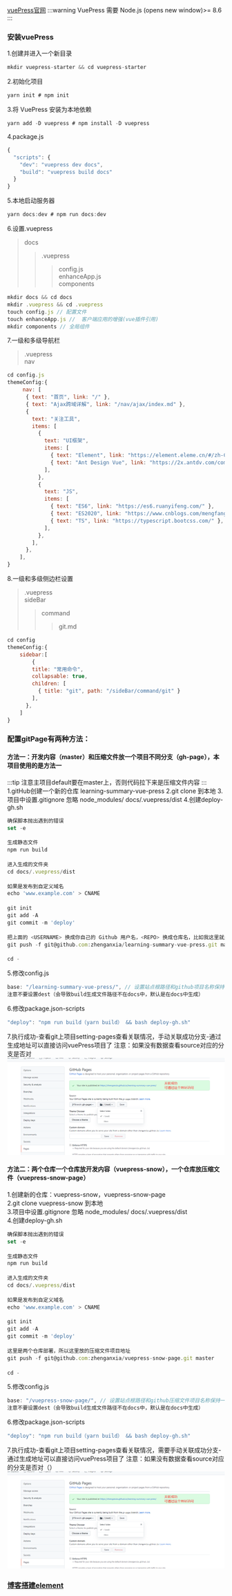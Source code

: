 [vuePress官网](https://vuepress.vuejs.org/zh/guide/getting-started.html)
:::warning
VuePress 需要 Node.js (opens new window)>= 8.6
:::
### 安装vuePress
1.创建并进入一个新目录
```js
mkdir vuepress-starter && cd vuepress-starter
```
2.初始化项目
```js
yarn init # npm init
```
3.将 VuePress 安装为本地依赖
```js
yarn add -D vuepress # npm install -D vuepress
```
4.package.js
```js
{
  "scripts": {
    "dev": "vuepress dev docs",
    "build": "vuepress build docs"
  }
}
```
5.本地启动服务器
```js
yarn docs:dev # npm run docs:dev
```
6.设置.vuepress

> docs
>> .vuepress
>>> config.js\
>>> enhanceApp.js\
>>> components

```js
mkdir docs && cd docs
mkdir .vuepress && cd .vuepress
touch config.js // 配置文件
touch enhanceApp.js //  客户端应用的增强(vue插件引用)
mkdir components // 全局组件
```
7.一级和多级导航栏
>.vuepress\
> nav

```js
cd config.js
themeConfig:{
     nav: [
      { text: "首页", link: "/" },
      { text: "Ajax跨域详解", link: "/nav/ajax/index.md" },
      {
        text: "关注工具",
        items: [
          {
            text: "UI框架",
            items: [
              { text: "Element", link: "https://element.eleme.cn/#/zh-CN/component/installation" },
              { text: "Ant Design Vue", link: "https://2x.antdv.com/components/overview-cn/" },
            ],
          },
          {
            text: "JS",
            items: [
              { text: "ES6", link: "https://es6.ruanyifeng.com/" },
              { text: "ES2020", link: "https://www.cnblogs.com/mengfangui/p/13885589.html/" },
              { text: "TS", link: "https://typescript.bootcss.com/" },
            ],
          },
        ],
      },
    ],
}

```
8.一级和多级侧边栏设置
>.vuepress\
>sideBar
>>command
>>>git.md

```js
cd config 
themeConfig:{
    sidebar:[
        {
        title: "常用命令",
        collapsable: true,
        children: [
          { title: "git", path: "/sideBar/command/git" }
        ],
      },
    ]
}
```
### 配置gitPage有两种方法：
#### 方法一：开发内容（master）和压缩文件放一个项目不同分支（gh-page），本项目使用的是方法一
:::tip
注意主项目default要在master上，否则代码拉下来是压缩文件内容
:::
1.gitHub创建一个新的仓库 learning-summary-vue-press
2.git clone 到本地
3.项目中设置.gitignore 忽略 node_modules/ docs/.vuepress/dist
4.创建deploy-gh.sh
```js
确保脚本抛出遇到的错误
set -e

生成静态文件
npm run build

进入生成的文件夹
cd docs/.vuepress/dist

如果是发布到自定义域名
echo 'www.example.com' > CNAME

git init
git add -A
git commit -m 'deploy'

把上面的 <USERNAME> 换成你自己的 Github 用户名，<REPO> 换成仓库名，比如我这里就是：
git push -f git@github.com:zhenganxia/learning-summary-vue-press.git master:gh-page

cd -
```
5.修改config.js
```js
base: "/learning-summary-vue-press/", // 设置站点根路径和github项目名称保持一致
注意不要设置dest（会导致build生成文件路径不在docs中，默认是在docs中生成）
```
6.修改package.json-scripts
```js
"deploy": "npm run build（yarn build） && bash deploy-gh.sh"
```
7.执行成功-查看git上项目setting-pages查看关联情况，手动关联成功分支-通过生成地址可以直接访问vuePress项目了
注意：如果没有数据查看source对应的分支是否对
![avatar](/images/gitPage.png)

#### 方法二：两个仓库一个仓库放开发内容（vuepress-snow），一个仓库放压缩文件（vuepress-snow-page）

1.创建新的仓库：vuepress-snow，vuepress-snow-page<br/>
2.git clone vuepress-snow 到本地<br/>
3.项目中设置.gitignore 忽略 node_modules/ docs/.vuepress/dist<br/>
4.创建deploy-gh.sh<br/>
```js
确保脚本抛出遇到的错误
set -e

生成静态文件
npm run build

进入生成的文件夹
cd docs/.vuepress/dist

如果是发布到自定义域名
echo 'www.example.com' > CNAME

git init
git add -A
git commit -m 'deploy'

这里是两个仓库部署，所以这里放的压缩文件项目地址
git push -f git@github.com:zhenganxia/vuepress-snow-page.git master

cd -
```

5.修改config.js
```js
base: "/vuepress-snow-page/", // 设置站点根路径和github压缩文件项目名称保持一致
注意不要设置dest（会导致build生成文件路径不在docs中，默认是在docs中生成）
```
6.修改package.json-scripts
```js
"deploy": "npm run build（yarn build） && bash deploy-gh.sh"
```
7.执行成功-查看git上项目setting-pages查看关联情况，需要手动关联成功分支-通过生成地址可以直接访问vuePress项目了
注意：如果没有数据查看source对应的分支是否对（）
![avatar](/images/gitPage.png)
### [博客搭建element](https://www.jianshu.com/p/93c532cdf951)